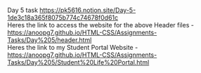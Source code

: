 Day 5 task https://pk5616.notion.site/Day-5-1de3c18a365f8075b774c74678f0d61c
<br>
Heres the link to access the website for the above Header files - https://anoopg7.github.io/HTML-CSS/Assignments-Tasks/Day%205/header.html
<br>
Heres the link to my Student Portal Website - https://anoopg7.github.io/HTML-CSS/Assignments-Tasks/Day%205/Student%20Life%20Portal.html
<br>
